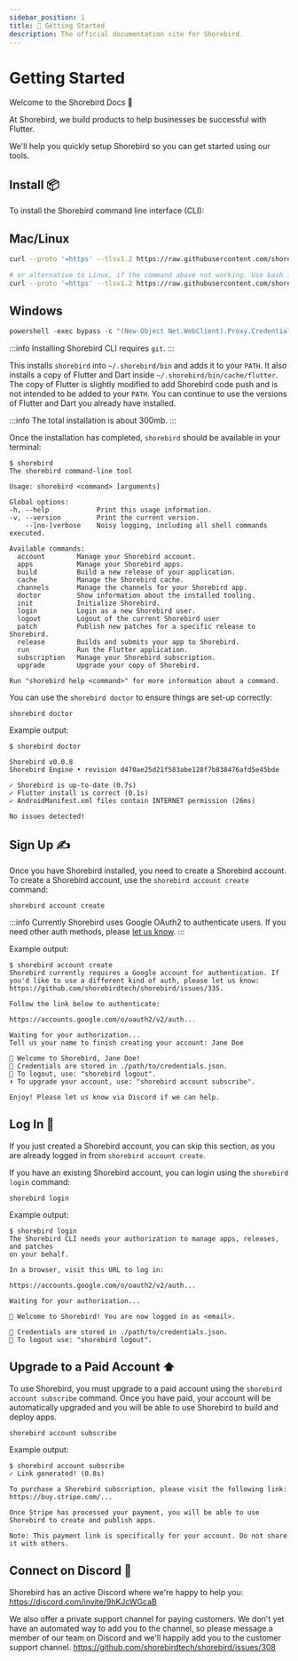 ```yaml
---
sidebar_position: 1
title: 🚀 Getting Started
description: The official documentation site for Shorebird.
---
```


# Getting Started

Welcome to the Shorebird Docs 👋

At Shorebird, we build products to help businesses be successful with Flutter.

We'll help you quickly setup Shorebird so you can get started using our tools.

## Install 📦

To install the Shorebird command line interface (CLI):

## Mac/Linux

```bash
curl --proto '=https' --tlsv1.2 https://raw.githubusercontent.com/shorebirdtech/install/main/install.sh -sSf | sh

# or alternative to Linux, if the command above not working. Use bash instead of sh.
curl --proto '=https' --tlsv1.2 https://raw.githubusercontent.com/shorebirdtech/install/main/install.sh -sSf | bash
```

## Windows

```powershell
powershell -exec bypass -c "(New-Object Net.WebClient).Proxy.Credentials=[Net.CredentialCache]::DefaultNetworkCredentials;iwr('https://raw.githubusercontent.com/shorebirdtech/install/main/install.ps1')|iex"
```

:::info
Installing Shorebird CLI requires `git`.
:::

This installs `shorebird` into `~/.shorebird/bin` and adds it to your `PATH`. It
also installs a copy of Flutter and Dart inside
`~/.shorebird/bin/cache/flutter`. The copy of Flutter is slightly modified to
add Shorebird code push and is not intended to be added to your `PATH`. You can
continue to use the versions of Flutter and Dart you already have installed.

:::info
The total installation is about 300mb.
:::

Once the installation has completed, `shorebird` should be available in your
terminal:

```
$ shorebird
The shorebird command-line tool

Usage: shorebird <command> [arguments]

Global options:
-h, --help            Print this usage information.
-v, --version         Print the current version.
    --[no-]verbose    Noisy logging, including all shell commands executed.

Available commands:
  account        Manage your Shorebird account.
  apps           Manage your Shorebird apps.
  build          Build a new release of your application.
  cache          Manage the Shorebird cache.
  channels       Manage the channels for your Shorebird app.
  doctor         Show information about the installed tooling.
  init           Initialize Shorebird.
  login          Login as a new Shorebird user.
  logout         Logout of the current Shorebird user
  patch          Publish new patches for a specific release to Shorebird.
  release        Builds and submits your app to Shorebird.
  run            Run the Flutter application.
  subscription   Manage your Shorebird subscription.
  upgrade        Upgrade your copy of Shorebird.

Run "shorebird help <command>" for more information about a command.
```

You can use the `shorebird doctor` to ensure things are set-up correctly:

```
shorebird doctor
```

Example output:

```
$ shorebird doctor

Shorebird v0.0.8
Shorebird Engine • revision d470ae25d21f583abe128f7b838476afd5e45bde

✓ Shorebird is up-to-date (0.7s)
✓ Flutter install is correct (0.1s)
✓ AndroidManifest.xml files contain INTERNET permission (26ms)

No issues detected!
```

## Sign Up ✍️

Once you have Shorebird installed, you need to create a Shorebird account. To
create a Shorebird account, use the `shorebird account create` command:

```
shorebird account create
```

:::info
Currently Shorebird uses Google OAuth2 to authenticate users. If you need other
auth methods, please [let us
know](https://github.com/shorebirdtech/shorebird/issues/335).
:::

Example output:

```
$ shorebird account create
Shorebird currently requires a Google account for authentication. If you'd like to use a different kind of auth, please let us know: https://github.com/shorebirdtech/shorebird/issues/335.

Follow the link below to authenticate:

https://accounts.google.com/o/oauth2/v2/auth...

Waiting for your authorization...
Tell us your name to finish creating your account: Jane Doe

🎉 Welcome to Shorebird, Jane Doe!
🔑 Credentials are stored in ./path/to/credentials.json.
🚪 To logout, use: "shorebird logout".
⬆️ To upgrade your account, use: "shorebird account subscribe".

Enjoy! Please let us know via Discord if we can help.
```

## Log In 🔑

If you just created a Shorebird account, you can skip this section, as you
are already logged in from `shorebird account create`.

If you have an existing Shorebird account, you can login using the
`shorebird login` command:

```
shorebird login
```

Example output:

```
$ shorebird login
The Shorebird CLI needs your authorization to manage apps, releases, and patches
on your behalf.

In a browser, visit this URL to log in:

https://accounts.google.com/o/oauth2/v2/auth...

Waiting for your authorization...

🎉 Welcome to Shorebird! You are now logged in as <email>.

🔑 Credentials are stored in ./path/to/credentials.json.
🚪 To logout use: "shorebird logout".
```

## Upgrade to a Paid Account ⬆️

To use Shorebird, you must upgrade to a paid account using the `shorebird account subscribe` command. Once you have paid, your account will be automatically upgraded and you will be able to use Shorebird to build and deploy apps.

```
shorebird account subscribe
```

Example output:

```
$ shorebird account subscribe
✓ Link generated! (0.8s)

To purchase a Shorebird subscription, please visit the following link:
https://buy.stripe.com/...

Once Stripe has processed your payment, you will be able to use Shorebird to create and publish apps.

Note: This payment link is specifically for your account. Do not share it with others.
```

## Connect on Discord 🤝

Shorebird has an active Discord where we're happy to help you:
https://discord.com/invite/9hKJcWGcaB

We also offer a private support channel for paying customers. We don't yet have
an automated way to add you to the channel, so please message a member of our
team on Discord and we'll happily add you to the customer support channel.
https://github.com/shorebirdtech/shorebird/issues/308
